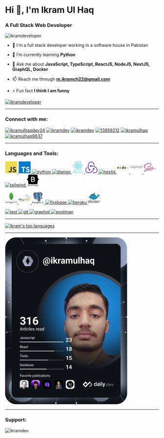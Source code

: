 
<!-- [![Windows](https://svgshare.com/i/ZhY.svg)](https://svgshare.com/i/ZhY.svg) 
[![Visual Studio](https://badgen.net/badge/icon/visualstudio?icon=visualstudio&label)](https://visualstudio.microsoft.com) 
[![MIT license](https://img.shields.io/badge/License-MIT-blue.svg)](https://lbesson.mit-license.org/) 
[![Ask Me Anything !](https://img.shields.io/badge/Ask%20me-anything-1abc9c.svg)](https://gitHub.com/ikramdeveloper)

[![Ikram Codewars](https://img.shields.io/badge/Codewars-B1361E?style=for-the-badge&logo=Codewars&logoColor=white)]()
[![Ikram Codepen](https://img.shields.io/badge/Codepen-000000?style=for-the-badge&logo=codepen&logoColor=whit)]()
[![Ikram Linkedin](https://img.shields.io/badge/LinkedIn-0077B5?style=for-the-badge&logo=linkedin&logoColor=white)]()

[![Tweeting](https://img.shields.io/twitter/url/http/shields.io.svg?style=social)](https://www.twitter.com/ikramdev)  -->



<h1 align="left">Hi 👋, I'm Ikram Ul Haq</h1>
<h3 align="left">A Full Stack Web Developer</h3>

<!-- <p align="left"> <a href="https://twitter.com/ikramdeveloper" target="blank"><img src="https://img.shields.io/twitter/follow/ikramdeveloper?logo=twitter&style=for-the-badge" alt="ikramdeveloper" /></a> </p> -->

<p align="left"> <img src="https://komarev.com/ghpvc/?username=ikramdeveloper&label=Profile%20views&color=0e75b6&style=flat" alt="ikramdeveloper" /> </p>

- 🔭 I'm a full stack developer working in a software house in Pakistan

- 🌱 I’m currently learning **Python**

<!-- - 👨‍💻 All of my projects are available at [coming soon](coming soon) -->

- 💬 Ask me about **JavaScript, TypeScript, ReactJS, NodeJS, NextJS, GraphQL, Docker**

- 📫 Reach me through **m.ikramch22@gmail.com**

<!-- - 📄 Know about my experiences [coming soon](coming soon) -->

- ⚡ Fun fact **I think I am funny**



<p align="left"> <a href="https://github.com/ryo-ma/github-profile-trophy"><img src="https://github-profile-trophy.vercel.app/?username=ikramdeveloper" alt="ikramdeveloper" /></a> </p>

---

<h3 align="left">Connect with me:</h3>
<p align="left">
<a href="https://codepen.io/ikramulhaqdev24" target="blank"><img align="center" src="https://raw.githubusercontent.com/rahuldkjain/github-profile-readme-generator/master/src/images/icons/Social/codepen.svg" alt="ikramulhaqdev24" height="30" width="40" /></a>
<a href="https://twitter.com/ikramdeveloper" target="blank"><img align="center" src="https://raw.githubusercontent.com/rahuldkjain/github-profile-readme-generator/master/src/images/icons/Social/twitter.svg" alt="ikramdev" height="30" width="40" /></a>
<a href="https://linkedin.com/in/ikramdeveloper" target="blank"><img align="center" src="https://raw.githubusercontent.com/rahuldkjain/github-profile-readme-generator/master/src/images/icons/Social/linked-in-alt.svg" alt="ikramdev" height="30" width="40" /></a>
<a href="https://stackoverflow.com/users/13859212" target="blank"><img align="center" src="https://raw.githubusercontent.com/rahuldkjain/github-profile-readme-generator/master/src/images/icons/Social/stack-overflow.svg" alt="13859212" height="30" width="40" /></a>
<a href="https://codesandbox.com/ikramulhaq" target="blank"><img align="center" src="https://raw.githubusercontent.com/rahuldkjain/github-profile-readme-generator/master/src/images/icons/Social/codesandbox.svg" alt="ikramulhaq" height="30" width="40" /></a>
<a href="https://fb.com/ikramulhaq9637" target="blank"><img align="center" src="https://raw.githubusercontent.com/rahuldkjain/github-profile-readme-generator/master/src/images/icons/Social/facebook.svg" alt="ikramulhaq9637" height="30" width="40" /></a>
</p>

<!-- [![StackOverflow](https://aleen42.github.io/badges/src/stackoverflow.svg)](https://stackoverflow.com/users/13859212/ikram-ul-haq) 
[![Ikram StackOverflow](https://stackoverflow-badge.herokuapp.com/api/StackOverflowBadge/13859212)](https://stackoverflow.com/users/13859212/ikram-ul-haq) -->

---

<h3 align="left">Languages and Tools:</h3>
<p align="left"> 
<!--   <a href="https://www.w3.org/html/" target="_blank" rel="noreferrer"> <img src="https://raw.githubusercontent.com/devicons/devicon/master/icons/html5/html5-original-wordmark.svg" alt="html5" width="40" height="40"/> </a> 
  <a href="https://www.w3schools.com/css/" target="_blank" rel="noreferrer"> <img src="https://raw.githubusercontent.com/devicons/devicon/master/icons/css3/css3-original-wordmark.svg" alt="css3" width="40" height="40"/> </a>  -->
  <a href="https://developer.mozilla.org/en-US/docs/Web/JavaScript" target="_blank" rel="noreferrer"> <img src="https://raw.githubusercontent.com/devicons/devicon/master/icons/javascript/javascript-original.svg" alt="javascript" width="40" height="40"/> </a>
  <a href="https://www.typescriptlang.org/" target="_blank" rel="noreferrer"> <img src="https://raw.githubusercontent.com/devicons/devicon/master/icons/typescript/typescript-original.svg" alt="typescript" width="40" height="40"/> </a>
  <a href="https://www.python.org/" target="_blank" rel="noreferrer"> <img src="https://www.vectorlogo.zone/logos/python/python-icon.svg" alt="python" width="40" height="40"/> </a>
  <a href="https://www.djangoproject.com/" target="_blank" rel="noreferrer"> <img src="https://www.vectorlogo.zone/logos/djangoproject/djangoproject-icon.svg" alt="django" width="40" height="40"/> </a>
  <a href="https://reactjs.org/" target="_blank" rel="noreferrer"> <img src="https://raw.githubusercontent.com/devicons/devicon/master/icons/react/react-original-wordmark.svg" alt="react" width="40" height="40"/> </a> 
  <a href="https://redux.js.org" target="_blank" rel="noreferrer"> <img src="https://raw.githubusercontent.com/devicons/devicon/master/icons/redux/redux-original.svg" alt="redux" width="40" height="40"/> </a> 
   <a href="https://nextjs.org/" target="_blank" rel="noreferrer"> <img src="https://cdn.worldvectorlogo.com/logos/nextjs-2.svg" alt="nextjs" width="40" height="40"/> </a> 
  <a href="https://nodejs.org" target="_blank" rel="noreferrer"> <img src="https://raw.githubusercontent.com/devicons/devicon/master/icons/nodejs/nodejs-original-wordmark.svg" alt="nodejs" width="40" height="40"/> </a> 
  <a href="https://expressjs.com" target="_blank" rel="noreferrer"> <img src="https://raw.githubusercontent.com/devicons/devicon/master/icons/express/express-original-wordmark.svg" alt="express" width="40" height="40"/> </a>
  <a href="https://sass-lang.com" target="_blank" rel="noreferrer"> <img src="https://raw.githubusercontent.com/devicons/devicon/master/icons/sass/sass-original.svg" alt="sass" width="40" height="40"/> </a> 
  <a href="https://tailwindcss.com/" target="_blank" rel="noreferrer"> <img src="https://www.vectorlogo.zone/logos/tailwindcss/tailwindcss-icon.svg" alt="tailwind" width="40" height="40"/> </a>
  <a href="https://getbootstrap.com" target="_blank" rel="noreferrer"> <img src="https://raw.githubusercontent.com/devicons/devicon/master/icons/bootstrap/bootstrap-plain-wordmark.svg" alt="bootstrap" width="40" height="40"/> </a> <br>
  
  <a href="https://www.mongodb.com/" target="_blank" rel="noreferrer"> <img src="https://raw.githubusercontent.com/devicons/devicon/master/icons/mongodb/mongodb-original-wordmark.svg" alt="mongodb" width="40" height="40"/> </a> 
  <a href="https://www.mysql.com/" target="_blank" rel="noreferrer"> <img src="https://raw.githubusercontent.com/devicons/devicon/master/icons/mysql/mysql-original-wordmark.svg" alt="mysql" width="40" height="40"/> </a> 
  <a href="https://www.postgresql.org" target="_blank" rel="noreferrer"> <img src="https://raw.githubusercontent.com/devicons/devicon/master/icons/postgresql/postgresql-original-wordmark.svg" alt="postgresql" width="40" height="40"/> </a>
  <a href="https://firebase.google.com/" target="_blank" rel="noreferrer"> <img src="https://www.vectorlogo.zone/logos/firebase/firebase-icon.svg" alt="firebase" width="40" height="40"/> </a> 
  <a href="https://heroku.com" target="_blank" rel="noreferrer"> <img src="https://www.vectorlogo.zone/logos/heroku/heroku-icon.svg" alt="heroku" width="40" height="40"/> </a> 
  <a href="https://www.docker.com/" target="_blank" rel="noreferrer"> <img src="https://raw.githubusercontent.com/devicons/devicon/master/icons/docker/docker-original-wordmark.svg" alt="docker" width="40" height="40"/> </a> 
<!--   <a href="https://www.cypress.io" target="_blank" rel="noreferrer"> <img src="https://raw.githubusercontent.com/simple-icons/simple-icons/6e46ec1fc23b60c8fd0d2f2ff46db82e16dbd75f/icons/cypress.svg" alt="cypress" width="40" height="40"/> </a>  -->
   <a href="https://jestjs.io" target="_blank" rel="noreferrer"> <img src="https://www.vectorlogo.zone/logos/jestjsio/jestjsio-icon.svg" alt="jest" width="40" height="40"/> </a> 
  <a href="https://git-scm.com/" target="_blank" rel="noreferrer"> <img src="https://www.vectorlogo.zone/logos/git-scm/git-scm-icon.svg" alt="git" width="40" height="40"/> </a> 
  <a href="https://graphql.org" target="_blank" rel="noreferrer"> <img src="https://www.vectorlogo.zone/logos/graphql/graphql-icon.svg" alt="graphql" width="40" height="40"/> </a> 
  <a href="https://postman.com" target="_blank" rel="noreferrer"> <img src="https://www.vectorlogo.zone/logos/getpostman/getpostman-icon.svg" alt="postman" width="40" height="40"/> </a> 
<!--   <a href="https://babeljs.io/" target="_blank" rel="noreferrer"> <img src="https://www.vectorlogo.zone/logos/babeljs/babeljs-icon.svg" alt="babel" width="40" height="40"/> </a>
  <a href="https://webpack.js.org" target="_blank" rel="noreferrer"> <img src="https://raw.githubusercontent.com/devicons/devicon/d00d0969292a6569d45b06d3f350f463a0107b0d/icons/webpack/webpack-original-wordmark.svg" alt="webpack" width="40" height="40"/> </a> </p> -->
  
---

[![Ikram's top languages](https://github-readme-stats.vercel.app/api/top-langs/?username=ikramdeveloper&theme=blue-green&hide=html,css)](https://github.com/anuraghazra/github-readme-stats)

---

<a href="https://app.daily.dev/DailyDevTips"><img src="https://github.com/ikramdeveloper/ikramdeveloper/blob/master/devcard.svg" width="400" alt="Ikram Ul Haq's Dev Card"/></a>

---

<h3 align="left">Support:</h3>
<p width='100%'><a href="https://www.buymeacoffee.com/ikramdev"> <img align="left" src="https://cdn.buymeacoffee.com/buttons/v2/default-yellow.png" height="50" width="210" alt="ikramdev" /></a></p><br>



<!--
**ikramdeveloper/ikramdeveloper** is a ✨ _special_ ✨ repository because its `README.md` (this file) appears on your GitHub profile.

Here are some ideas to get you started:

- 🔭 I’m currently working on ...
- 🌱 I’m currently learning ...
- 👯 I’m looking to collaborate on ...
- 🤔 I’m looking for help with ...
- 💬 Ask me about ...
- 📫 How to reach me: ...
- 😄 Pronouns: ...
- ⚡ Fun fact: ...
-->
